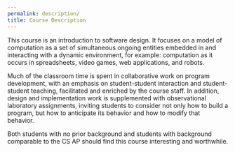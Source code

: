 ```yaml
---
permalink: description/
title: Course Description
---
```


This course is an introduction to software design. It focuses on a model of computation as a set of simultaneous ongoing entities embedded in and interacting with a dynamic environment, for example: computation as it occurs in spreadsheets, video games, web applications, and robots.

Much of the classroom time is spent in collaborative work on program development, with an emphasis on student-student interaction and student-student teaching, facilitated and enriched by the course staff. In addition, design and implementation work is supplemented with observational laboratory assignments, inviting students to consider not only how to build a program, but how to anticipate its behavior and how to modify that behavior.

Both students with no prior background and students with background comparable to the CS AP should find this course interesting and worthwhile.
